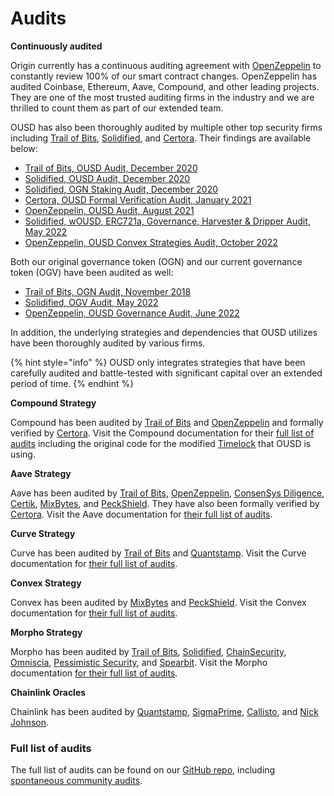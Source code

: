 # Audits

**Continuously audited**

Origin currently has a continuous auditing agreement with [OpenZeppelin](https://openzeppelin.com) to constantly review 100% of our smart contract changes. OpenZeppelin has audited Coinbase, Ethereum, Aave, Compound, and other leading projects. They are one of the most trusted auditing firms in the industry and we are thrilled to count them as part of our extended team.

OUSD has also been thoroughly audited by multiple other top security firms including [Trail of Bits](https://www.trailofbits.com/), [Solidified](https://solidified.io/), and [Certora](https://www.certora.com/). Their findings are available below:

* [Trail of Bits, OUSD Audit, December 2020](https://github.com/OriginProtocol/security/blob/master/audits/Trail%20of%20Bits%20-%20Origin%20Dollar%20-%20Dec%202020.pdf)
* [Solidified, OUSD Audit, December 2020](https://github.com/OriginProtocol/security/blob/master/audits/Solidified%20-%20Origin%20Dollar%20-%20Dec%202020.pdf)
* [Solidified, OGN Staking Audit, December 2020](https://github.com/OriginProtocol/security/blob/master/audits/Solidified%20-%20OGN%20Staking%20-%20Dec%202020.pdf)
* [Certora, OUSD Formal Verification Audit, January 2021](https://www.certora.com/wp-content/uploads/2022/02/OriginFeb2021.pdf)
* [OpenZeppelin, OUSD Audit, August 2021](https://github.com/OriginProtocol/security/blob/master/audits/OpenZeppelin%20-%20Origin%20Dollar%20-%20October%202021.pdf)
* [Solidified, wOUSD, ERC721a, Governance, Harvester & Dripper Audit, May 2022](https://github.com/OriginProtocol/security/blob/master/audits/Solidified%20-%20OGV%2C%20wOUSD%2C%20and%20ERC721a%20-%20May%202022.pdf)
* [OpenZeppelin, OUSD Convex Strategies Audit, October 2022](https://github.com/OriginProtocol/security/blob/master/audits/OpenZeppelin%20-%20Origin%20Dollar%20Convex%20-%20October%202022.pdf)

Both our original governance token (OGN) and our current governance token (OGV) have been audited as well:

* [Trail of Bits, OGN Audit, November 2018](https://github.com/OriginProtocol/security/blob/master/audits/Trail%20of%20Bits%20-%20Origin%20Marketplace%20and%20OGN%20Token%20-%20Nov%202018.pdf)
* [Solidified, OGV Audit, May 2022](https://github.com/OriginProtocol/security/blob/master/audits/Solidified%20-%20OGV%2C%20wOUSD%2C%20and%20ERC721a%20-%20May%202022.pdf)
* [OpenZeppelin, OUSD Governance Audit, June 2022](https://github.com/OriginProtocol/security/blob/master/audits/OpenZeppelin%20-%20Origin%20Dollar%20Governance%20-%20June%202022.pdf)

In addition, the underlying strategies and dependencies that OUSD utilizes have been thoroughly audited by various firms.

{% hint style="info" %}
OUSD only integrates strategies that have been carefully audited and battle-tested with significant capital over an extended period of time.
{% endhint %}

**Compound Strategy**

Compound has been audited by [Trail of Bits](https://www.trailofbits.com) and [OpenZeppelin](https://openzeppelin.com/) and formally verified by [Certora](https://www.certora.com/). Visit the Compound documentation for their [full list of audits](https://compound.finance/docs/security#audits) including the original code for the modified [Timelock](../smart-contracts/api/timelock.md) that OUSD is using.

**Aave Strategy**

Aave has been audited by [Trail of Bits](https://www.trailofbits.com), [OpenZeppelin](https://openzeppelin.com/), [ConsenSys Diligence](https://consensys.net/diligence/), [Certik](https://certik.io/), [MixBytes](https://mixbytes.io/), and [PeckShield](https://peckshield.com/). They have also been formally verified by [Certora](https://www.certora.com/). Visit the Aave documentation for [their full list of audits](https://docs.aave.com/developers/security-and-audits).

**Curve Strategy**

Curve has been audited by [Trail of Bits](https://www.trailofbits.com) and [Quantstamp](https://quantstamp.com/). Visit the Curve documentation for [their full list of audits](https://www.curve.fi/audits).

**Convex Strategy**

Convex has been audited by [MixBytes](https://mixbytes.io/) and [PeckShield](https://peckshield.com/). Visit the Convex documentation for [their full list of audits](https://docs.convexfinance.com/convexfinance/faq/audits).

**Morpho Strategy**

Morpho has been audited by [Trail of Bits](https://www.trailofbits.com/), [Solidified](https://solidified.io/), [ChainSecurity](https://chainsecurity.com/), [Omniscia](https://omniscia.io/), [Pessimistic Security](https://pessimistic.io/), and [Spearbit](https://spearbit.com/). Visit the Morpho documentation [for their full list of audits](https://docs.morpho.xyz/security/audits).

**Chainlink Oracles**

Chainlink has been audited by [Quantstamp](https://github.com/smartcontractkit/chainlink/tree/bafa91c), [SigmaPrime](https://github.com/smartcontractkit/chainlink/tree/cee356), [Callisto](https://gist.github.com/yuriy77k/c3a70d212a7f9ecda715252e45073158), and [Nick Johnson](https://github.com/smartcontractkit/chainlink/tree/5327f9).&#x20;

### **Full list of audits**

The full list of audits can be found on our [GitHub repo](https://github.com/OriginProtocol/security/tree/master/audits), including [spontaneous community audits](https://github.com/OriginProtocol/security/tree/master/audits/community).
